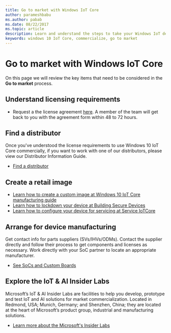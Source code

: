 ```yaml
---
title: Go to market with Windows IoT Core
author: parameshbabu
ms.author: pabab
ms.date: 08/22/2017
ms.topic: article
description: Learn and understand the steps to take your Windows IoT device to market.
keywords: windows 10 IoT Core, commercialize, go to market
---
```


# Go to market with Windows IoT Core 
On this page we will review the key items that need to be considered in the **Go to market** process. 

## Understand licensing requirements
* Request a the license agreement [here](https://forms.office.com/Pages/ResponsePage.aspx?id=v4j5cvGGr0GRqy180BHbR4oorCHCXCJHla0pHy8o5GpUMlVHVkNZNVVON1ZTVUQ0T0lHS1pDV0JFVy4u). A member of the team will get back to you with the agreement form within 48 to 72 hours. 


## Find a distributor
Once you've understood the license requirements to use Windows 10 IoT Core commercially,  if you want to work with one of our distributors, please view our Distributor Information Guide.

* [Find a distributor](https://az835927.vo.msecnd.net/sites/iot/Resources/documents/Windows_IoT_Distributor_Information.pdf)

## Create a retail image
* [Learn how to create a custom image at Windows 10 IoT Core manufacturing guide](https://docs.microsoft.com/windows-hardware/manufacture/iot/iot-core-manufacturing-guide)
* [Learn how to lockdown your device at Building Secure Devices](../secure-your-device/BuildingSecureDevices.md)
* [Learn how to configure your device for servicing at Service IoTCore](https://docs.microsoft.com/windows-hardware/service/iot/index)

## Arrange for device manufacturing  
Get contact info for parts suppliers (SVs/IHVs/ODMs). Contact the supplier directly and follow their process to get components and licenses as necessary. Work directly with your SoC partner to locate an appropriate manufacturer.

* [See SoCs and Custom Boards](../learn-about-hardware/SoCsAndCustomBoards.md)

## Explore the IoT & AI Insider Labs
Microsoft’s IoT & AI Insider Labs are facilities to help you develop, prototype and test IoT and AI solutions for market commercialization. Located in Redmond, USA; Munich, Germany; and Shenzhen, China; they are located at the heart of Microsoft’s product group, industrial and manufacturing solutions.

* [Learn more about the Microsoft's Insider Labs](https://www.microsoftiotinsiderlabs.com/)

